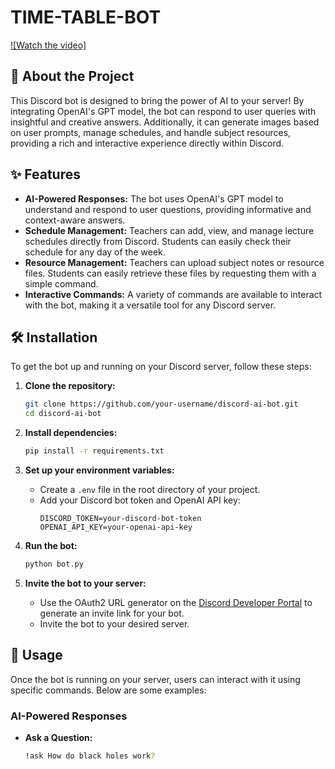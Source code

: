# TIME-TABLE-BOT

[![Watch the video]](https://drive.google.com/file/d/1X7pxp5Pk3tB7bcODzl5ufkhn3J2FIpKm/view)

## 🤖 About the Project

This Discord bot is designed to bring the power of AI to your server! By integrating OpenAI's GPT model, the bot can respond to user queries with insightful and creative answers. Additionally, it can generate images based on user prompts, manage schedules, and handle subject resources, providing a rich and interactive experience directly within Discord.

## ✨ Features

- **AI-Powered Responses:** The bot uses OpenAI's GPT model to understand and respond to user questions, providing informative and context-aware answers.
- **Schedule Management:** Teachers can add, view, and manage lecture schedules directly from Discord. Students can easily check their schedule for any day of the week.
- **Resource Management:** Teachers can upload subject notes or resource files. Students can easily retrieve these files by requesting them with a simple command.
- **Interactive Commands:** A variety of commands are available to interact with the bot, making it a versatile tool for any Discord server.

## 🛠️ Installation

To get the bot up and running on your Discord server, follow these steps:

1. **Clone the repository:**
    ```bash
    git clone https://github.com/your-username/discord-ai-bot.git
    cd discord-ai-bot
    ```

2. **Install dependencies:**
    ```bash
    pip install -r requirements.txt
    ```

3. **Set up your environment variables:**
   - Create a `.env` file in the root directory of your project.
   - Add your Discord bot token and OpenAI API key:
     ```env
     DISCORD_TOKEN=your-discord-bot-token
     OPENAI_API_KEY=your-openai-api-key
     ```

4. **Run the bot:**
    ```bash
    python bot.py
    ```

5. **Invite the bot to your server:**
   - Use the OAuth2 URL generator on the [Discord Developer Portal](https://discord.com/developers/applications) to generate an invite link for your bot.
   - Invite the bot to your desired server.

## 🚀 Usage

Once the bot is running on your server, users can interact with it using specific commands. Below are some examples:

### AI-Powered Responses

- **Ask a Question:**
  ```bash
  !ask How do black holes work?
